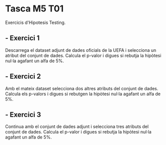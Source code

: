 # Tasca M5 T01

Exercicis d'Hipotesis Testing.

## - Exercici 1
Descarrega el dataset adjunt de dades oficials de la UEFA i selecciona un atribut del conjunt de dades. Calcula el p-valor i digues si rebutja la hipòtesi nul·la agafant un alfa de 5%. 



## - Exercici 2
Amb el mateix dataset selecciona dos altres atributs del conjunt de dades. Calcula els p-valors i digues si rebutgen la hipòtesi nul·la agafant un alfa de 5%.



## - Exercici 3
Continua amb el conjunt de dades adjunt i selecciona tres atributs del conjunt de dades. Calcula el p-valor i digues si rebutja la hipòtesi nul·la agafant un alfa de 5%.

